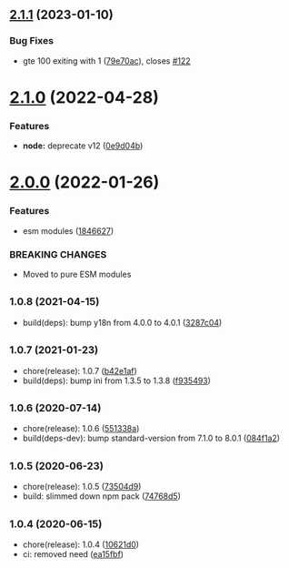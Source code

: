 ## [2.1.1](https://github.com/simonecorsi/lcov-total/compare/v2.1.0...v2.1.1) (2023-01-10)


### Bug Fixes

* gte 100 exiting with 1 ([79e70ac](https://github.com/simonecorsi/lcov-total/commit/79e70acda51e5acec0fc1e77e6bf1a500361b30c)), closes [#122](https://github.com/simonecorsi/lcov-total/issues/122)

# [2.1.0](https://github.com/simonecorsi/lcov-total/compare/v2.0.0...v2.1.0) (2022-04-28)


### Features

* **node:** deprecate v12 ([0e9d04b](https://github.com/simonecorsi/lcov-total/commit/0e9d04ba58e1de5a57278b2a20ffc37d832cd889))

# [2.0.0](https://github.com/simonecorsi/lcov-total/compare/v1.0.8...v2.0.0) (2022-01-26)


### Features

* esm modules ([1846627](https://github.com/simonecorsi/lcov-total/commit/1846627fd4a7a620df12dcc6123867873abda802))


### BREAKING CHANGES

* Moved to pure ESM modules

## <small>1.0.8 (2021-04-15)</small>

* build(deps): bump y18n from 4.0.0 to 4.0.1 ([3287c04](https://github.com/simonecorsi/lcov-total/commit/3287c04))



## <small>1.0.7 (2021-01-23)</small>

* chore(release): 1.0.7 ([b42e1af](https://github.com/simonecorsi/lcov-total/commit/b42e1af))
* build(deps): bump ini from 1.3.5 to 1.3.8 ([f935493](https://github.com/simonecorsi/lcov-total/commit/f935493))



## <small>1.0.6 (2020-07-14)</small>

* chore(release): 1.0.6 ([551338a](https://github.com/simonecorsi/lcov-total/commit/551338a))
* build(deps-dev): bump standard-version from 7.1.0 to 8.0.1 ([084f1a2](https://github.com/simonecorsi/lcov-total/commit/084f1a2))



## <small>1.0.5 (2020-06-23)</small>

* chore(release): 1.0.5 ([73504d9](https://github.com/simonecorsi/lcov-total/commit/73504d9))
* build: slimmed down npm pack ([74768d5](https://github.com/simonecorsi/lcov-total/commit/74768d5))



## <small>1.0.4 (2020-06-15)</small>

* chore(release): 1.0.4 ([10621d0](https://github.com/simonecorsi/lcov-total/commit/10621d0))
* ci: removed need ([ea15fbf](https://github.com/simonecorsi/lcov-total/commit/ea15fbf))
